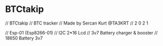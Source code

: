 # BTCtakip
// BTCtakip
// BTC tracker
// Made by Sercan Kurt @TA3KRT
// 2 0 2 1

// Esp-01 (Esp8266-01)
// I2C 2*16 Lcd
// 3v7 Battery charger & booster 
// 18650 Battery 3v7
